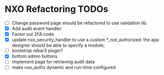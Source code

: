 NXO Refactoring TODOs
===========

  - [ ] Change password page should be refactored to use validation lib.
  - [x] Add audit event handler.
  - [x] Factor out 2FA code.
  - [x] update nxo_security_handler to use a custom *_not_authorized:
    the app designer should be able to specify a module;
  - [ ] bootstrap rebar3 plugin?
  - [x] bottom admin buttons
  - [ ] implement page for retrieving audit data
  - [ ] make nxo_authz dynamic and run-time configured
